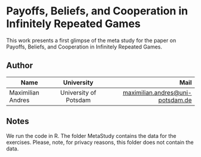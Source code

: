 # Payoffs, Beliefs, and Cooperation in Infinitely Repeated Games

This work presents a first glimpse of the meta study for the paper on Payoffs, Beliefs, and Cooperation in Infinitely Repeated Games.


## Author 

| Name   |      University      |  Mail |
|----------|:-------------:|------:|
| Maximilian Andres|  University of Potsdam | maximilian.andres@uni-potsdam.de |


## Notes

We run the code in R. The folder MetaStudy contains the data for the exercises.
Please, note, for privacy reasons, this folder does not contain the data.
